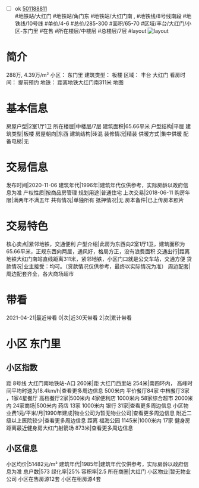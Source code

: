 - [ ] ok [501188811](https://bj.5i5j.com/ershoufang/501188811.html)  
 #地铁站/大红门 #地铁站/角门东 #地铁站/大红门南 ,  #地铁线/8号线南段 #地铁线/10号线
#单价/4-6 #总价/285-300 #面积/65-70   #区域/丰台/大红门/小区-东门里 #在售 #所在楼层/中楼层 #总楼层/7层 #layout 
![layout](http://image2a.5i5j.com/bdir/layout/b650bc6ef45d4b87a465619ae5ed0e9e.JPG_P5.jpg) 
# 简介 
 288万,  4.39万/m² 
小区： 东门里
建筑类型： 板楼
区域： 丰台 大红门
看房时间： 提前预约
地铁： 距离地铁大红门南311米 地图
# 基本信息 
 房屋户型|2室1厅1卫
所在楼层|中楼层/7层
建筑面积|65.66平米
户型结构|平层
建筑类型|板楼
房屋朝向|东西
建筑结构|砖混
装修情况|精装
供暖方式|集中供暖
配备电梯|无
# 交易信息 
 发布时间|2020-11-06
建筑年代|1996年|建筑年代仅供参考，实际房龄以政府信息为准
产权性质|按商品房管理
规划用途|普通住宅
上次交易|2018-06-11
购房年限|满两年不满五年
共有情况|单独所有
抵押情况|无
房本备件|已上传房本照片
# 交易特色 
 核心卖点|紧邻地铁，交通便利
户型介绍|此房为东西向2室1厅1卫，建筑面积为65.66平米，正规东西向两居，通风好，格局方正，没有浪费面积
交通出行|距离地铁大红门南站直线距离311米，紧邻地铁，小区门口就是公交车站，交通方便
贷款情况|业主接受：均可。（贷款情况仅供参考，最终以实际情况为准）
周边配套|周边配套齐全，各大商场超市
# 带看 
 2021-04-21|最近带看	 0|次|近30天带看	 2|次|累计带看
# 小区 东门里
## 小区指数 
 距 8号线 大红门南地铁站-A口 260米|距 大红门西里站 254米|南四环内， 高峰时间平均时速为18.4km/h|查看更多周边信息
500米内 平价餐厅84家
中档餐厅3家 ，1家4星餐厅
高档餐厅2家|500米内 4家便利店
1000米内 58家综合超市
2000米内 24家商场|500米内 药店 13家
1000米内 银行 31家|查看更多周边信息
小区物业费1元/平米/月|1990年建成|物业公司为暂无物业公司|查看更多周边信息
附近二级以上医院较少|查看更多周边信息
距离 福海公园 1145米|1000米内 17家 健身房
距离最近健身房大红门射箭场 873米|查看更多周边信息
## 小区信息 
 小区均价|51482元/m²
建筑年代|1985年|建筑年代仅供参考，实际房龄以政府信息为准
总户数|573
绿化率|25%
容积率|2.5
所在商圈|大红门
小区物业|暂无物业公司
小区在售房源12套
小区在租房源4套
